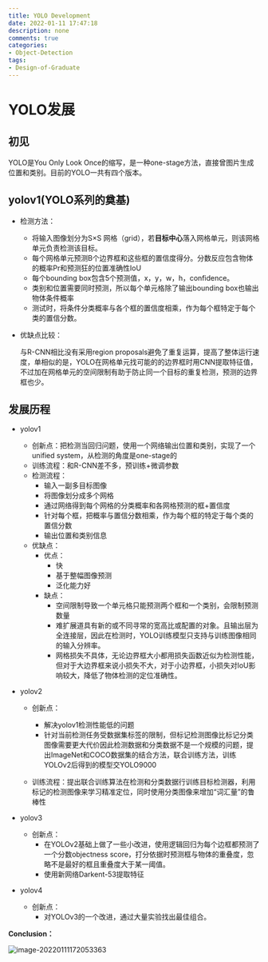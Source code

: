 ```yaml
---
title: YOLO Development
date: 2022-01-11 17:47:18
description: none
comments: true
categories:
- Object-Detection
tags:
- Design-of-Graduate
---
```




# YOLO发展

## 初见

YOLO是You Only Look Once的缩写，是一种one-stage方法，直接曾图片生成位置和类别。目前的YOLO一共有四个版本。

## yolov1(YOLO系列的奠基)

- 检测方法：

  - 将输入图像划分为S×S 网格（grid），若**目标中心**落入网格单元，则该网格单元负责检测该目标。
  - 每个网格单元预测B个边界框和这些框的置信度得分。分数反应包含物体的概率Pr和预测狂的位置准确性IoU
  - 每个bounding box包含5个预测值，x，y，w，h，confidence。
  - 类别和位置需要同时预测，所以每个单元格除了输出bounding box也输出物体条件概率
  - 测试时，将条件分类概率与各个框的置信度相乘，作为每个框特定于每个类的置信分数。

- 优缺点比较：

  与R-CNN相比没有采用region proposals避免了重复运算，提高了整体运行速度，单相似的是，YOLO在网格单元找可能的的边界框时用CNN提取特征值，不过加在网格单元的空间限制有助于防止同一个目标的重复检测，预测的边界框也少。

## 发展历程

- yolov1

  - 创新点：把检测当回归问题，使用一个网络输出位置和类别，实现了一个unified system，从检测的角度是one-stage的
  - 训练流程：和R-CNN差不多，预训练+微调参数
  - 检测流程：
    - 输入一副多目标图像
    - 将图像划分成多个网格
    - 通过网络得到每个网格的分类概率和各网格预测的框+置信度
    - 针对每个框，把概率与置信分数相乘，作为每个框的特定于每个类的置信分数
    - 输出位置和类别信息
  - 优缺点：
    - 优点：
      - 快
      - 基于整幅图像预测
      - 泛化能力好
    - 缺点：
      - 空间限制导致一个单元格只能预测两个框和一个类别，会限制预测数量
      - 难扩展道具有新的或不同寻常的宽高比或配置的对象。且输出层为全连接层，因此在检测时，YOLO训练模型只支持与训练图像相同的输入分辨率。
      - 网格损失不具体，无论边界框大小都用损失函数近似为检测性能，但对于大边界框来说小损失不大，对于小边界框，小损失对IoU影响较大，降低了物体检测的定位准确性。

- yolov2

  - 创新点：

    - 解决yolov1检测性能低的问题
    - 针对当前检测任务受数据集标签的限制，但标记检测图像比标记分类图像需要更大代价因此检测数据和分类数据不是一个规模的问题，提出ImageNet和COCO数据集的结合方法，联合训练方法，训练YOLOv2后得到的模型交YOLO9000

  - 训练流程：提出联合训练算法在检测和分类数据行训练目标检测器，利用标记的检测图像来学习精准定位，同时使用分类图像来增加“词汇量”的鲁棒性

    

- yolov3

  - 创新点：
    - 在YOLOv2基础上做了一些小改进，使用逻辑回归为每个边框都预测了一个分数objectness score，打分依据时预测框与物体的重叠度，忽略不是最好的框且重叠度大于某一阈值。
    - 使用新网络Darkent-53提取特征

- yolov4

  - 创新点：
    - 对YOLOv3的一个改进，通过大量实验找出最佳组合。

**Conclusion：**

![image-20220111172053363](https://s2.loli.net/2022/01/11/Cx8cPfW6Q5OzmtG.png)